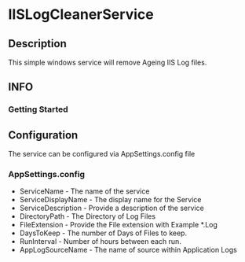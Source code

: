 # IISLogCleanerService
 
## Description

This simple windows service will remove Ageing IIS Log files. 

## INFO 

### Getting Started


## Configuration

The service can be configured via AppSettings.config file 

### AppSettings.config 

* ServiceName - The name of the service
* ServiceDisplayName - The display name for the Service
* ServiceDescription - Provide a description of the service
* DirectoryPath - The Directory of Log Files
* FileExtension - Provide the File extension with Example *.Log
* DaysToKeep - The number of Days of Files to keep.
* RunInterval - Number of hours between each run. 
* AppLogSourceName - The name of source within Application Logs

